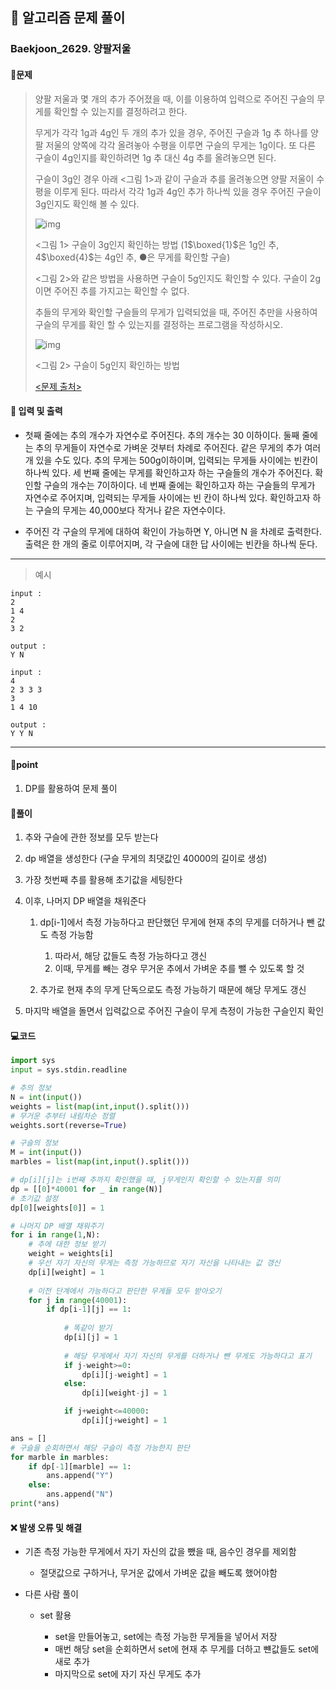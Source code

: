 ## 🐌 알고리즘 문제 풀이

### Baekjoon_2629. 양팔저울

#### 📒문제

> 양팔 저울과 몇 개의 추가 주어졌을 때, 이를 이용하여 입력으로 주어진 구슬의 무게를 확인할 수 있는지를 결정하려고 한다.
>
> 무게가 각각 1g과 4g인 두 개의 추가 있을 경우, 주어진 구슬과 1g 추 하나를 양팔 저울의 양쪽에 각각 올려놓아 수평을 이루면 구슬의 무게는 1g이다. 또 다른 구슬이 4g인지를 확인하려면 1g 추 대신 4g 추를 올려놓으면 된다.
>
> 구슬이 3g인 경우 아래 <그림 1>과 같이 구슬과 추를 올려놓으면 양팔 저울이 수평을 이루게 된다. 따라서 각각 1g과 4g인 추가 하나씩 있을 경우 주어진 구슬이 3g인지도 확인해 볼 수 있다.
>
> ![img](https://upload.acmicpc.net/ce5b29f5-9e03-473b-97db-ce9fd740fde2/-/preview/)
>
> <그림 1> 구슬이 3g인지 확인하는 방법 (1$\boxed{1}$은 1g인 추, 4$\boxed{4}$는 4g인 추, ●은 무게를 확인할 구슬)
>
> <그림 2>와 같은 방법을 사용하면 구슬이 5g인지도 확인할 수 있다. 구슬이 2g이면 주어진 추를 가지고는 확인할 수 없다.
>
> 추들의 무게와 확인할 구슬들의 무게가 입력되었을 때, 주어진 추만을 사용하여 구슬의 무게를 확인 할 수 있는지를 결정하는 프로그램을 작성하시오.
>
> ![img](https://upload.acmicpc.net/883fb22a-7516-46e1-937d-2ddc4df94572/-/preview/)
>
> <그림 2> 구슬이 5g인지 확인하는 방법
>
> [<문제 출처>](https://www.acmicpc.net/problem/2629)



#### :pushpin: 입력 및 출력

- 첫째 줄에는 추의 개수가 자연수로 주어진다. 추의 개수는 30 이하이다. 둘째 줄에는 추의 무게들이 자연수로 가벼운 것부터 차례로 주어진다. 같은 무게의 추가 여러 개 있을 수도 있다. 추의 무게는 500g이하이며, 입력되는 무게들 사이에는 빈칸이 하나씩 있다. 세 번째 줄에는 무게를 확인하고자 하는 구슬들의 개수가 주어진다. 확인할 구슬의 개수는 7이하이다. 네 번째 줄에는 확인하고자 하는 구슬들의 무게가 자연수로 주어지며, 입력되는 무게들 사이에는 빈 칸이 하나씩 있다. 확인하고자 하는 구슬의 무게는 40,000보다 작거나 같은 자연수이다.

- 주어진 각 구슬의 무게에 대하여 확인이 가능하면 Y, 아니면 N 을 차례로 출력한다. 출력은 한 개의 줄로 이루어지며, 각 구슬에 대한 답 사이에는 빈칸을 하나씩 둔다.


---

> 예시

```
input :
2
1 4
2
3 2

output :
Y N

input :
4
2 3 3 3
3
1 4 10

output :
Y Y N
```

----




#### 🚀point

1. DP를 활용하여 문제 풀이




#### 🔎풀이

1.  추와 구슬에 관한 정보를 모두 받는다

1.  dp 배열을 생성한다 (구슬 무게의 최댓값인 40000의 길이로 생성)

1.  가장 첫번째 추를 활용해 초기값을 세팅한다

1.  이후, 나머지 DP 배열을 채워준다
    1.  dp[i-1]에서 측정 가능하다고 판단했던 무게에 현재 추의 무게를 더하거나 뺀 값도 측정 가능함
        1.  따라서, 해당 값들도 측정 가능하다고 갱신
        1.  이때, 무게를 빼는 경우 무거운 추에서 가벼운 추를 뺄 수 있도록 할 것

    1.  추가로 현재 추의 무게 단독으로도 측정 가능하기 때문에 해당 무게도 갱신

1.  마지막 배열을 돌면서 입력값으로 주어진 구슬이 무게 측정이 가능한 구슬인지 확인




#### 💻코드

```python
import sys
input = sys.stdin.readline

# 추의 정보
N = int(input())
weights = list(map(int,input().split()))
# 무거운 추부터 내림차순 정렬
weights.sort(reverse=True)

# 구슬의 정보
M = int(input())
marbles = list(map(int,input().split()))

# dp[i][j]는 i번째 추까지 확인했을 때, j무게인지 확인할 수 있는지를 의미
dp = [[0]*40001 for _ in range(N)]
# 초기값 설정
dp[0][weights[0]] = 1

# 나머지 DP 배열 채워주기
for i in range(1,N):
    # 추에 대한 정보 받기
    weight = weights[i]
    # 우선 자기 자신의 무게는 측정 가능하므로 자기 자신을 나타내는 값 갱신
    dp[i][weight] = 1
    
    # 이전 단계에서 가능하다고 판단한 무게들 모두 받아오기
    for j in range(40001):
        if dp[i-1][j] == 1:
			
            # 똑같이 받기
            dp[i][j] = 1
			
            # 해당 무게에서 자기 자신의 무게를 더하거나 뺀 무게도 가능하다고 표기
            if j-weight>=0:
                dp[i][j-weight] = 1
            else:
                dp[i][weight-j] = 1

            if j+weight<=40000:
                dp[i][j+weight] = 1

ans = []
# 구슬을 순회하면서 해당 구슬이 측정 가능한지 판단
for marble in marbles:
    if dp[-1][marble] == 1:
        ans.append("Y")
    else:
        ans.append("N")
print(*ans)
```



#### ❌ 발생 오류 및 해결

- 기존 측정 가능한 무게에서 자기 자신의 값을 뺐을 때, 음수인 경우를 제외함
  - 절댓값으로 구하거나, 무거운 값에서 가벼운 값을 빼도록 했어야함

- 다른 사람 풀이

  - set 활용

    - set을 만들어놓고, set에는 측정 가능한 무게들을 넣어서 저장
    - 매번 해당 set을 순회하면서 set에 현재 추 무게를 더하고 뺸값들도 set에 새로 추가
    - 마지막으로 set에 자기 자신 무게도 추가

    

